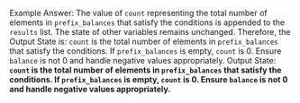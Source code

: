 Example Answer:
The value of `count` representing the total number of elements in `prefix_balances` that satisfy the conditions is appended to the `results` list. The state of other variables remains unchanged. Therefore, the Output State is: `count` is the total number of elements in `prefix_balances` that satisfy the conditions. If `prefix_balances` is empty, `count` is 0. Ensure `balance` is not 0 and handle negative values appropriately.
Output State: **`count` is the total number of elements in `prefix_balances` that satisfy the conditions. If `prefix_balances` is empty, `count` is 0. Ensure `balance` is not 0 and handle negative values appropriately.**